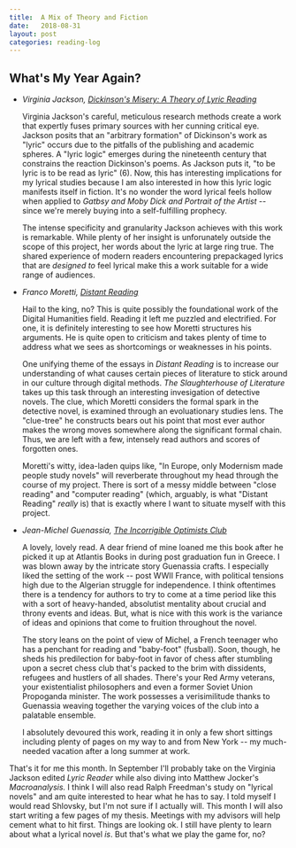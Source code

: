 ```yaml
---
title:  A Mix of Theory and Fiction
date:   2018-08-31
layout: post
categories: reading-log
---
```


## What's My Year Again?

*	*Virginia Jackson, [Dickinson's Misery: A Theory of Lyric Reading](https://press.princeton.edu/titles/7989.html)*
	
	Virginia Jackson's careful, meticulous research methods create a work that expertly fuses primary sources with her cunning critical eye. Jackson posits that an "arbitrary formation" of Dickinson's work as "lyric" occurs due to the pitfalls of the publishing and academic spheres. A "lyric logic" emerges during the nineteenth century that constrains the reaction Dickinson's poems. As Jackson puts it, "to be lyric is to be read as lyric" (6). Now, this has interesting implications for my lyrical studies because I am also interested in how this lyric logic manifests itself in fiction. It's no wonder the word lyrical feels hollow when applied to *Gatbsy and Moby Dick and Portrait of the Artist* -- since we're merely buying into a self-fulfilling prophecy. 

	The intense specificity and granularity Jackson achieves with this work is remarkable. While plenty of her insight is unforunately outside the scope of this project, her words about the lyric at large ring true. The shared experience of modern readers encountering prepackaged lyrics that are *designed to* feel lyrical make this a work suitable for a wide range of audiences. 

*	*Franco Moretti, [Distant Reading](https://www.versobooks.com/books/1421-distant-reading)*
	
	Hail to the king, no? This is quite possibly the foundational work of the Digital Humanities field. Reading it left me puzzled and electrified. For one, it is definitely interesting to see how Moretti structures his arguments. He is quite open to criticism and takes plenty of time to address what we sees as shortcomings or weaknesses in his points. 

	One unifying theme of the essays in *Distant Reading* is to increase our understanding of what causes certain pieces of literature to stick around in our culture through digital methods. *The Slaughterhouse of Literature* takes up this task through an interesting invesigation of detective novels. The clue, which Moretti considers the formal spark in the detective novel, is examined through an evoluationary studies lens. The "clue-tree" he constructs bears out his point that most ever author makes the wrong moves somewhere along the significant formal chain. Thus, we are left with a few, intensely read authors and scores of forgotten ones. 

	Moretti's witty, idea-laden quips like, "In Europe, only Modernism made people study novels" will reverberate throughout my head through the course of my project. There is sort of a messy middle between "close reading" and "computer reading" (which, arguably, is what "Distant Reading" *really* is) that is exactly where I want to situate myself with this project.

*	*Jean-Michel Guenassia, [The Incorrigible Optimists Club](www.jstor.org/stable/25745908)*
	
	A lovely, lovely read. A dear friend of mine loaned me this book after he picked it up at Atlantis Books in during post graduation fun in Greece. I was blown away by the intricate story Guenassia crafts. I especially liked the setting of the work -- post WWII France, with political tensions high due to the Algerian struggle for independence. I think oftentimes there is a tendency for authors to try to come at a time period like this with a sort of heavy-handed, absolutist mentality about crucial and throny events and ideas. But, what is nice with this work is the variance of ideas and opinions that come to fruition throughout the novel.

	The story leans on the point of view of Michel, a French teenager who has a penchant for reading and "baby-foot" (fusball). Soon, though, he sheds his predilection for baby-foot in favor of chess after stumbling upon a secret chess club that's packed to the brim with dissidents, refugees and hustlers of all shades. There's your Red Army veterans, your existentialist philosophers and even a former Soviet Union Propoganda minister. The work possesses a verisimilitude thanks to Guenassia weaving together the varying voices of the club into a palatable ensemble.

	I absolutely devoured this work, reading it in only a few short sittings including plenty of pages on my way to and from New York -- my much-needed vacation after a long summer at work.

That's it for me this month. In September I'll probably take on the Virginia Jackson edited *Lyric Reader* while also diving into Matthew Jocker's *Macroanalysis.* I think I will also read Ralph Freedman's study on "lyrical novels" and am quite interested to hear what he has to say. I told myself I would read Shlovsky, but I'm not sure if I actually will. This month I will also start writing a few pages of my thesis. Meetings with my advisors will help cement what to hit first. Things are looking ok. I still have plenty to learn about what a lyrical novel *is*. But that's what we play the game for, no?
